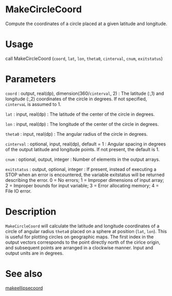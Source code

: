 # MakeCircleCoord

Compute the coordinates of a circle placed at a given latitude and longitude.

# Usage

call MakeCircleCoord (`coord`, `lat`, `lon`, `theta0`, `cinterval`, `cnum`, `exitstatus`)

# Parameters

`coord` : output, real(dp), dimension(360/`cinterval`, 2)
:   The latitude (:,1) and longitude (:,2) coordinates of the circle in degrees. If not specified, `cintervaL` is assumed to 1.

`lat` : input, real(dp)
:   The latitude of the center of the circle in degrees.

`lon` : input, real(dp)
:   The longitude of the center of the circle in degrees.

`theta0` : input, real(dp)
:   The angular radius of the circle in degrees.

`cinterval` : optional, input, real(dp), default = 1
:   Angular spacing in degrees of the output latitude and longitude points. If not present, the default is 1.

`cnum` : optional, output, integer
:   Number of elements in the output arrays.

`exitstatus` : output, optional, integer
:   If present, instead of executing a STOP when an error is encountered, the variable exitstatus will be returned describing the error. 0 = No errors; 1 = Improper dimensions of input array; 2 = Improper bounds for input variable; 3 = Error allocating memory; 4 = File IO error.

# Description

`MakeCircleCoord` will calculate the latitude and longitude coordinates of a circle of angular radius `theta0` placed on a sphere at position (`lat`, `lon`). This is useful for plotting circles on geographic maps. The first index in the output vectors corresponds to the point directly north of the cirlce origin, and subsequent points are arranged in a clockwise manner. Input and output units are in degrees.

# See also

[makeellipsecoord](makeellipsecoord.html)
